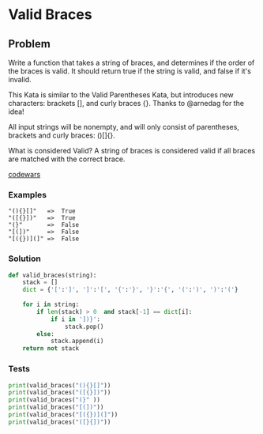 # Valid Braces
## Problem
Write a function that takes a string of braces, and determines if the order of the braces is valid. It should return true if the string is valid, and false if it's invalid.

This Kata is similar to the Valid Parentheses Kata, but introduces new characters: brackets [], and curly braces {}. Thanks to @arnedag for the idea!

All input strings will be nonempty, and will only consist of parentheses, brackets and curly braces: ()[]{}.

What is considered Valid?
A string of braces is considered valid if all braces are matched with the correct brace.

[codewars](https://www.codewars.com/kata/5277c8a221e209d3f6000b56)

### Examples
```
"(){}[]"   =>  True
"([{}])"   =>  True
"(}"       =>  False
"[(])"     =>  False
"[({})](]" =>  False
```

### Solution
```python
def valid_braces(string):
    stack = []
    dict = {'[':']', ']':'[', '{':'}', '}':'{', '(':')', ')':'('}
    
    for i in string:
        if len(stack) > 0  and stack[-1] == dict[i]:
            if i in '])}':
                stack.pop()
        else:
            stack.append(i)
    return not stack
```

### Tests
```python
print(valid_braces("(){}[]"))
print(valid_braces("([{}])"))
print(valid_braces("(}" ))
print(valid_braces("[(])"))
print(valid_braces("[({})](]"))
print(valid_braces("([}{])"))
```